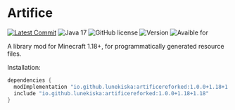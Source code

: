 # Artifice
[![Latest Commit](https://img.shields.io/github/last-commit/lunekiska/artificereforked)](https://github.com/lunekiska/artificereforked/commits/master)
![Java 17](https://img.shields.io/badge/language-Java%2017-9B599A.svg?style=flat-square)
![GitHub license](https://img.shields.io/github/license/lunekiska/artificereforked?style=flat-square)
![Version](https://img.shields.io/github/v/tag/lunekiska/artificereforked?label=version&style=flat-square&color=orange)
![Avaible for](https://img.shields.io/static/v1?label=Avaible%20for&style=flat-square&color=yellow&message=1.18)

A library mod for Minecraft 1.18+, for programmatically generated resource files.

Installation: 

```gradle
dependencies {
  modImplementation "io.github.lunekiska:artificereforked:1.0.0+1.18+1.18"
  include "io.github.lunekiska:artificereforked:1.0.0+1.18+1.18"
}
```